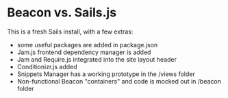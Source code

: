 Beacon vs. Sails.js
===

This is a fresh Sails install, with a few extras:

- some useful packages are added in package.json
- Jam.js frontend dependency manager is added
- Jam and Require.js integrated into the site layout header
- Conditionizr.js added
- Snippets Manager has a working prototype in the /views folder
- Non-functional Beacon "containers" and code is mocked out in /beacon folder
